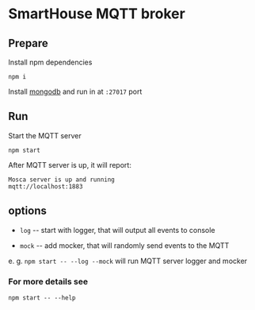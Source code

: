 # SmartHouse MQTT broker

## Prepare

Install npm dependencies

`npm i`

Install [mongodb](https://docs.mongodb.com/manual/installation/#tutorials) and run in at `:27017` port

## Run

Start the MQTT server

`npm start`

After MQTT server is up, it will report:

```
Mosca server is up and running
mqtt://localhost:1883
```


## options

- `log` -- start with logger, that will output all events to console

- `mock` -- add mocker, that will randomly send events to the MQTT

e. g. `npm start -- --log --mock` will run MQTT server logger and mocker

### For more details see

`npm start -- --help`
